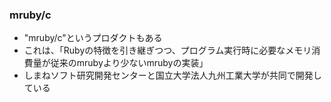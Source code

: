 ### mruby/c

* "mruby/c"というプロダクトもある
* これは、「Rubyの特徴を引き継ぎつつ、プログラム実行時に必要なメモリ消費量が従来のmrubyより少ないmrubyの実装」
* しまねソフト研究開発センターと国立大学法人九州工業大学が共同で開発している
